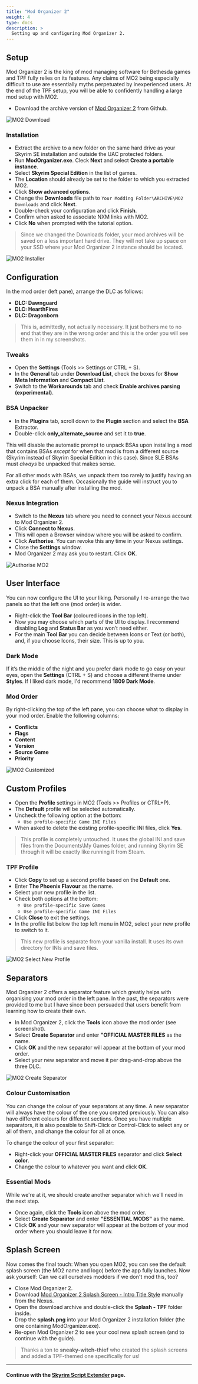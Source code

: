 ```yaml
---
title: "Mod Organizer 2"
weight: 4
type: docs
description: >
  Setting up and configuring Mod Organizer 2.
---
```


## Setup

Mod Organizer 2 is the king of mod managing software for Bethesda games and TPF fully relies on its features. Any claims of MO2 being especially difficult to use are essentially myths perpetuated by inexperienced users. At the end of the TPF setup, you will be able to confidently handling a large mod setup with MO2.

- Download the archive version of [Mod Organizer 2](https://github.com/ModOrganizer2/modorganizer/releases/tag/v2.4.2) from Github.

![MO2 Download](/Pictures/tpf/initial-setup/mo2-download.png)

### Installation

- Extract the archive to a new folder on the same hard drive as your Skyrim SE installation and outside the UAC protected folders.
- Run **ModOrganizer.exe**. Cleck **Next** and select **Create a portable instance**.
- Select **Skyrim Special Edition** in the list of games.
- The **Location** should already be set to the folder to which you extracted MO2.
- Click **Show advanced options**.
- Change the **Downloads** file path to `Your Modding Folder\ARCHIVE\MO2 Downloads` and click **Next**.
- Double-check your configuration and click **Finish**.
- Confirm when asked to associate NXM links with MO2.
- Click **No** when prompted with the tutorial option.

> Since we changed the Downloads folder, your mod archives will be saved on a less important hard drive. They will not take up space on your SSD where your Mod Organizer 2 instance should be located.

![MO2 Installer](/Pictures/tpf/initial-setup/mo2-installer.png)

## Configuration

In the mod order (left pane), arrange the DLC as follows:

- **DLC: Dawnguard**
- **DLC: HearthFires**
- **DLC: Dragonborn**

> This is, admittedly, not actually necessary. It just bothers me to no end that they are in the wrong order and this is the order you will see them in in my screenshots.

### Tweaks

- Open the **Settings** (Tools >> Settings or CTRL + S).
- In the **General** tab under **Download List**, check the boxes for **Show Meta Information** and **Compact List**.
- Switch to the **Workarounds** tab and check **Enable archives parsing (experimental)**.

### BSA Unpacker

- In the **Plugins** tab, scroll down to the **Plugin** section and select the **BSA** Extractor.
- Double-click **only_alternate_source** and set it to **true**.

This will disable the automatic prompt to unpack BSAs upon installing a mod that contains BSAs *except* for when that mod is from a different source (Skyrim instead of Skyrim Special Edition in this case). Since SLE BSAs must *always* be unpacked that makes sense.

For all other mods with BSAs, we unpack them too rarely to justify having an extra click for each of them. Occasionally the guide will instruct you to unpack a BSA manually after installing the mod.

### Nexus Integration

* Switch to the **Nexus** tab where you need to connect your Nexus account to Mod Organizer 2.
* Click **Connect to Nexus**.
* This will open a Browser window where you will be asked to confirm.
* Click **Authorise**. You can revoke this any time in your Nexus settings.
* Close the **Settings** window.
* Mod Organizer 2 may ask you to restart. Click **OK**.

![Authorise MO2](/Pictures/tpf/initial-setup/authorise-mo2.png)

## User Interface

You can now configure the UI to your liking. Personally I re-arrange the two panels so that the left one (mod order) is wider.

* Right-click the **Tool Bar** (coloured icons in the top left).
* Now you may choose which parts of the UI to display. I recommend disabling **Log** and **Status Bar** as you won’t need either.
* For the main **Tool Bar** you can decide between Icons or Text (or both), and, if you choose Icons, their size. This is up to you.

### Dark Mode

If it’s the middle of the night and you prefer dark mode to go easy on your eyes, open the **Settings** (CTRL + S) and choose a different theme under **Styles**. If I liked dark mode, I'd recommend **1809 Dark Mode**.

### Mod Order

By right-clicking the top of the left pane, you can choose what to display in your mod order. Enable the following columns:

* **Conflicts**
* **Flags**
* **Content**
* **Version**
* **Source Game**
* **Priority**

![MO2 Customized](/Pictures/tpf/initial-setup/mo2-customised.png)

## Custom Profiles

* Open the **Profile** settings in MO2 (Tools >> Profiles or CTRL+P).
* The **Default** profile will be selected automatically.
* Uncheck the following option at the bottom:
  * `Use profile-specific Game INI Files`
* When asked to delete the existing profile-specific INI files, click **Yes**.

> This profile is completely untouched. It uses the global INI and save files from the Documents\My Games folder, and running Skyrim SE through it will be exactly like running it from Steam. 

### TPF Profile

* Click **Copy** to set up a second profile based on the **Default** one.
* Enter **The Phoenix Flavour** as the name.
* Select your new profile in the list.
* Check both options at the bottom:
  * `Use profile-specific Save Games`
  * `Use profile-specific Game INI Files`
* Click **Close** to exit the settings.
* In the profile list below the top left menu in MO2, select your new profile to switch to it.

> This new profile is separate from your vanilla install. It uses its own directory for INIs and save files.

![MO2 Select New Profile](/Pictures/tpf/initial-setup/mo2-select-new-profile.png)

## Separators

Mod Organizer 2 offers a separator feature which greatly helps with organising your mod order in the left pane. In the past, the separators were provided to me but I have since been persuaded that  users benefit from learning how to create their own.

- In Mod Organizer 2, click the **Tools** icon above the mod order (see screenshot).
- Select **Create Separator** and enter **"OFFICIAL MASTER FILES** as the name.
- Click **OK** and the new separator will appear at the bottom of your mod order.
- Select your new separator and move it per drag-and-drop above the three DLC.

![MO2 Create Separator](/Pictures/tpf/initial-setup/mo2-create-separator.png)

### Colour Customisation

You can change the colour of your separators at any time. A new separator will always have the colour of the one you created previously. You can also have different colours for different sections. Once you have multiple separators, it is also possible to Shift-Click or Control-Click to select any or all of them, and change the colour for all at once.

To change the colour of your first separator:

- Right-click your **OFFICIAL MASTER FILES** separator and click **Select color**.
- Change the colour to whatever you want and click **OK**.

### Essential Mods

While we're at it, we should create another separator which we'll need in the next step.

- Once again, click the **Tools** icon above the mod order.
- Select **Create Separator** and enter **"ESSENTIAL MODS"** as the name.
- Click **OK** and your new separator will appear at the bottom of your mod order where you should leave it for now.

## Splash Screen

Now comes the final touch: When you open MO2, you can see the default splash screen (the MO2 name and logo) before the app fully launches. Now ask yourself: Can we call ourselves modders if we don't mod this, too?

- Close Mod Organizer 2.
- Download [Mod Organizer 2 Splash Screen - Intro Title Style](https://www.nexusmods.com/skyrimspecialedition/mods/51391?tab=files) manually from the Nexus.
- Open the download archive and double-click the **Splash - TPF** folder inside.
- Drop the **splash.png** into your Mod Organizer 2 installation folder (the one containing ModOrganizer.exe).
- Re-open Mod Organizer 2 to see your cool new splash screen (and to continue with the guide).

> Thanks a ton to **sneaky-witch-thief** who created the splash screens and added a TPF-themed one specifically for us! <i class="fas fa-heart"></i>

---

#### Continue with the [Skyrim Script Extender](/tpf/initial-setup/skyrim-script-extender/) page.